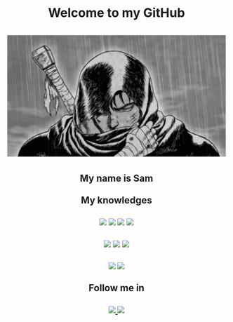 <body>
    <h1 style="text-align: center;">
        Welcome to my <b>GitHub</b><br><br>
        <img src="assets/guts.gif"><br>
    </h1>
    <h2 style="text-align: center;">
        My name is Sam<br><br>
        <div class="knowledges">
            <b>My knowledges</b><br><br>
            <img src="https://img.shields.io/badge/java-%23ED8B00.svg?style=for-the-badge&logo=java&logoColor=white">
            <img src="https://img.shields.io/badge/Apache%20Groovy-4298B8.svg?style=for-the-badge&logo=Apache+Groovy&logoColor=white">
            <img src="https://img.shields.io/badge/python-3670A0?style=for-the-badge&logo=python&logoColor=ffdd54">
            <img src="https://img.shields.io/badge/mysql-%2300f.svg?style=for-the-badge&logo=mysql&logoColor=white">
            <br><br>
            <img src="https://img.shields.io/badge/forge api-1.19+-708090?style=for-the-badge&logo=java">
            <img src="https://img.shields.io/badge/spigot plugins-1.19+-CD853F?style=for-the-badge&logo=java">
            <img src="https://img.shields.io/badge/disnake-2.8.1+-%235865F2.svg?style=for-the-badge&logo=discord&logoColor=ffdd54">
            <br><br>
            <img src="https://img.shields.io/badge/Windows%20Terminal-%234D4D4D.svg?style=for-the-badge&logo=windows-terminal&logoColor=white">
            <img src="https://img.shields.io/badge/Kali-268BEE?style=for-the-badge&logo=kalilinux&logoColor=white">
        </div>
        <div class="messengers">
            <br>Follow me in<br><br>
            <a href="https://discordapp.com/users/1096855705253851286">
                <img src="https://img.shields.io/badge/Discord-%235865F2.svg?style=for-the-badge&logo=discord&logoColor=white">
            </a>
            <a href="https://t.me/samdevelop3r">
                <img src="https://img.shields.io/badge/Telegram-2CA5E0?style=for-the-badge&logo=telegram&logoColor=white">
            </a>
        </div>
    </h2>
</body>
